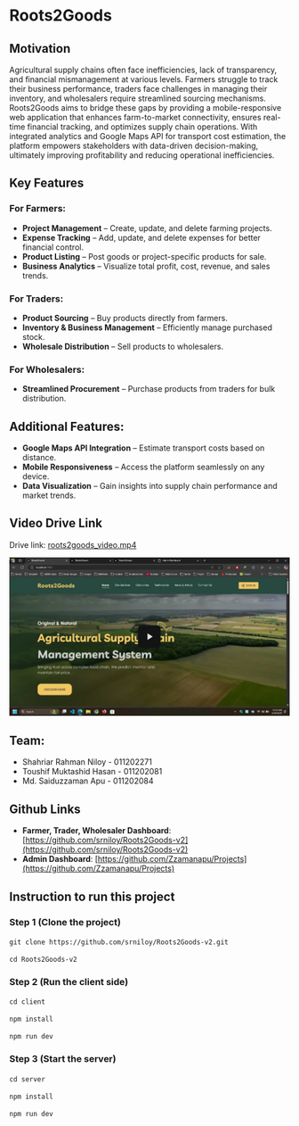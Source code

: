 # **Roots2Goods**

## **Motivation**

Agricultural supply chains often face inefficiencies, lack of transparency, and financial mismanagement at various levels. Farmers struggle to track their business performance, traders face challenges in managing their inventory, and wholesalers require streamlined sourcing mechanisms. Roots2Goods aims to bridge these gaps by providing a mobile-responsive web application that enhances farm-to-market connectivity, ensures real-time financial tracking, and optimizes supply chain operations. With integrated analytics and Google Maps API for transport cost estimation, the platform empowers stakeholders with data-driven decision-making, ultimately improving profitability and reducing operational inefficiencies.

## **Key Features**

### **For Farmers:**

- **Project Management** – Create, update, and delete farming projects.
- **Expense Tracking** – Add, update, and delete expenses for better financial control.
- **Product Listing** – Post goods or project-specific products for sale.
- **Business Analytics** – Visualize total profit, cost, revenue, and sales trends.

### **For Traders:**

- **Product Sourcing** – Buy products directly from farmers.
- **Inventory & Business Management** – Efficiently manage purchased stock.
- **Wholesale Distribution** – Sell products to wholesalers.

### **For Wholesalers:**

- **Streamlined Procurement** – Purchase products from traders for bulk distribution.

## **Additional Features:**

- **Google Maps API Integration** – Estimate transport costs based on distance.
- **Mobile Responsiveness** – Access the platform seamlessly on any device.
- **Data Visualization** – Gain insights into supply chain performance and market trends.

## **Video Drive Link**

Drive link: [roots2goods_video.mp4](https://drive.google.com/file/d/15qqCNpc1ppAuw2QLhaJSo6Q82gVNls3p/view?usp=sharing)


[![Watch the video](https://raw.githubusercontent.com/srniloy/Roots2Goods-v2/refs/heads/master/client/public/images/thumb.png)](https://drive.google.com/file/d/15qqCNpc1ppAuw2QLhaJSo6Q82gVNls3p/preview)

## **Team:**

- Shahriar Rahman Niloy - 011202271
- Toushif Muktashid Hasan - 011202081
- Md. Saiduzzaman Apu - 011202084

## **Github Links**

- **Farmer, Trader, Wholesaler Dashboard**: [https://github.com/srniloy/Roots2Goods-v2](https://github.com/srniloy/Roots2Goods-v2)
- **Admin Dashboard**: [https://github.com/Zzamanapu/Projects](https://github.com/Zzamanapu/Projects)


## **Instruction to run this project**

### Step 1 (Clone the project)

`git clone https://github.com/srniloy/Roots2Goods-v2.git`

`cd Roots2Goods-v2`

### Step 2 (Run the client side)

`cd client`

`npm install`

`npm run dev`

### Step 3 (Start the server)

`cd server`

`npm install`

`npm run dev`
